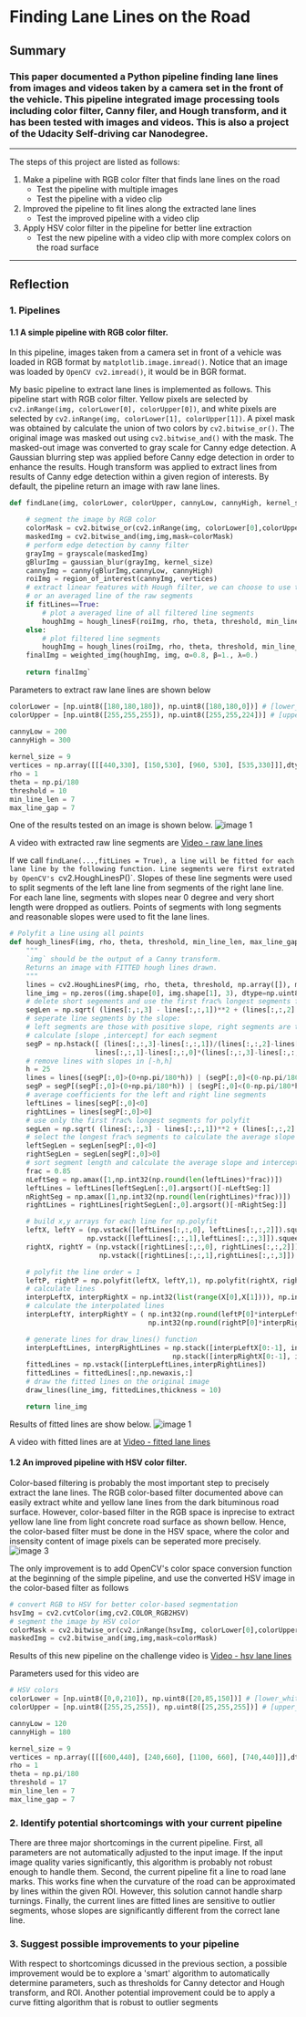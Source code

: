 # **Finding Lane Lines on the Road** 

## Summary

### This paper documented a Python pipeline finding lane lines from images and videos taken by a camera set in the front of the vehicle. This pipeline integrated image processing tools including color filter, Canny filer, and Hough transform, and it has been tested with images and videos. This is also a project of the Udacity Self-driving car Nanodegree.
***

The steps of this project are listed as follows:

1. Make a pipeline with RGB color filter that finds lane lines on the road
	* Test the pipeline with multiple images
	* Test the pipeline with a video clip
2. Improved the pipeline to fit lines along the extracted lane lines
	* Test the improved pipeline with a video clip
3. Apply HSV color filter in the pipeline for better line extraction
	* Test the new pipeline with a video clip with more complex colors on the road surface

---

## Reflection
### 1. Pipelines
#### 1.1 A simple pipeline with RGB color filter.
In this pipeline, images taken from a camera set in front of a vehicle was loaded in RGB format by `matplotlib.image.imread()`. Notice that an image was loaded by `OpenCV cv2.imread()`, it would be in BGR format.

My basic pipeline to extract lane lines is implemented as follows. This pipeline start with RGB color filter. Yellow pixels are selected by `cv2.inRange(img, colorLower[0], colorUpper[0])`, and white pixels are selected by `cv2.inRange(img, colorLower[1], colorUpper[1])`. A pixel mask was obtained by calculate the union of two colors by `cv2.bitwise_or()`. The original image was masked out using `cv2.bitwise_and()` with the mask. The masked-out image was converted to gray scale for Canny edge detection. A Gaussian blurring step was applied before Canny edge detection in order to enhance the results. Hough transform was applied to extract lines from results of Canny edge detection within a given region of interests. By default, the pipeline return an image with raw lane lines.
```python
def findLane(img, colorLower, colorUpper, cannyLow, cannyHigh, kernel_size, vertices, rho, theta, threshold, min_line_len, max_line_gap, fitLines = False):

    # segment the image by RGB color
    colorMask = cv2.bitwise_or(cv2.inRange(img, colorLower[0],colorUpper[0]), cv2.inRange(img, colorLower[1],colorUpper[1]))
    maskedImg = cv2.bitwise_and(img,img,mask=colorMask)
    # perform edge detection by canny filter
    grayImg = grayscale(maskedImg)
    gBlurImg = gaussian_blur(grayImg, kernel_size)
    cannyImg = canny(gBlurImg,cannyLow, cannyHigh)
    roiImg = region_of_interest(cannyImg, vertices)
    # extract linear features with Hough filter, we can choose to use the raw line segments 
    # or an averaged line of the raw segments
    if fitLines==True:
        # plot a averaged line of all filtered line segments
        houghImg = hough_linesF(roiImg, rho, theta, threshold, min_line_len, max_line_gap,[vertices[0,1,0],vertices[0,0,0],vertices[0,3,0],vertices[0,2,0]])
    else:
        # plot filtered line segments
        houghImg = hough_lines(roiImg, rho, theta, threshold, min_line_len, max_line_gap)
    finalImg = weighted_img(houghImg, img, α=0.8, β=1., λ=0.)
    
    return finalImg`
```

Parameters to extract raw lane lines are shown below
```python
colorLower = [np.uint8([180,180,180]), np.uint8([180,180,0])] # [lower_white,lower_yellow]
colorUpper = [np.uint8([255,255,255]), np.uint8([255,255,224])] # [upper_white,upper_yellow]

cannyLow = 200
cannyHigh = 300
    
kernel_size = 9
vertices = np.array([[[440,330], [150,530], [960, 530], [535,330]]],dtype = np.int32)
rho = 1
theta = np.pi/180
threshold = 10
min_line_len = 7
max_line_gap = 7
```
One of the results tested on an image is shown below.
![image 1](./test_images_output/solidWhiteRight.jpg "Test 1")

A video with extracted raw line segments are 
[Video - raw lane lines](https://youtu.be/TtkZxrApfTE?list=PLta4R4pjDkKjQNEMhN-nyWQwLel10RCol "video 1")

If we call `findLane(...,fitLines = True), a line will be fitted for each lane line by the following function. Line segments were first extrated by OpenCV's `cv2.HoughLinesP()`. Slopes of these line segments were used to split segments of the left lane line from segments of the right lane line. For each lane line, segments with slopes near 0 degree and very short length were dropped as outliers. Points of segments with long segments and reasonable slopes were used to fit the lane lines.
```python
# Polyfit a line using all points
def hough_linesF(img, rho, theta, threshold, min_line_len, max_line_gap,X):
    """
    `img` should be the output of a Canny transform.
    Returns an image with FITTED hough lines drawn.
    """
    lines = cv2.HoughLinesP(img, rho, theta, threshold, np.array([]), minLineLength=min_line_len, maxLineGap=max_line_gap)
    line_img = np.zeros((img.shape[0], img.shape[1], 3), dtype=np.uint8)
    # delete short segements and use the first frac% longest segments for polyfit
    segLen = np.sqrt( (lines[:,:,3] - lines[:,:,1])**2 + (lines[:,:,2] - lines[:,:,0])**2 )
    # seperate line segments by the slope:
    # left segments are those with positive slope, right segments are those with negative slpe
    # calculate [slope ,intercept] for each segment
    segP = np.hstack([ (lines[:,:,3]-lines[:,:,1])/(lines[:,:,2]-lines[:,:,0]), # slope
                     lines[:,:,1]-lines[:,:,0]*(lines[:,:,3]-lines[:,:,1])/(lines[:,:,2]-lines[:,:,0]) ])  # intercept
    # remove lines with slopes in [-h,h]
    h = 25
    lines = lines[(segP[:,0]>(0+np.pi/180*h)) | (segP[:,0]<(0-np.pi/180*h))]
    segP = segP[(segP[:,0]>(0+np.pi/180*h)) | (segP[:,0]<(0-np.pi/180*h))]
    # average coefficients for the left and right line segments
    leftLines = lines[segP[:,0]<0]
    rightLines = lines[segP[:,0]>0]
    # use only the first frac% longest segments for polyfit
    segLen = np.sqrt( (lines[:,:,3] - lines[:,:,1])**2 + (lines[:,:,2] - lines[:,:,0])**2 )
    # select the longest frac% segments to calculate the average slope and
    leftSegLen = segLen[segP[:,0]<0]
    rightSegLen = segLen[segP[:,0]>0]
    # sort segment length and calculate the average slope and intercept using the top frac% longest segments
    frac = 0.85
    nLeftSeg = np.amax([1,np.int32(np.round(len(leftLines)*frac))])
    leftLines = leftLines[leftSegLen[:,0].argsort()[-nLeftSeg:]]
    nRightSeg = np.amax([1,np.int32(np.round(len(rightLines)*frac))])
    rightLines = rightLines[rightSegLen[:,0].argsort()[-nRightSeg:]]

    # build x,y arrays for each line for np.polyfit
    leftX, leftY = (np.vstack([leftLines[:,:,0], leftLines[:,:,2]]).squeeze(), 
                   np.vstack([leftLines[:,:,1],leftLines[:,:,3]]).squeeze())
    rightX, rightY = (np.vstack([rightLines[:,:,0], rightLines[:,:,2]]).squeeze(), 
                      np.vstack([rightLines[:,:,1],rightLines[:,:,3]]).squeeze())

    # polyfit the line order = 1
    leftP, rightP = np.polyfit(leftX, leftY,1), np.polyfit(rightX, rightY,1)
    # calculate lines 
    interpLeftX, interpRightX = np.int32(list(range(X[0],X[1]))), np.int32(list(range(X[2],X[3])))
    # calculate the interpolated lines
    interpLeftY, interpRightY = ( np.int32(np.round(leftP[0]*interpLeftX+leftP[1])),
                                  np.int32(np.round(rightP[0]*interpRightX+rightP[1])) )

    # generate lines for draw_lines() function
    interpLeftLines, interpRightLines = np.stack([interpLeftX[0:-1], interpLeftY[0:-1], interpLeftX[1:], interpLeftY[1:]], axis=1), \
                                        np.stack([interpRightX[0:-1], interpRightY[0:-1], interpRightX[1:], interpRightY[1:]], axis=1)
    fittedLines = np.vstack([interpLeftLines,interpRightLines])
    fittedLines = fittedLines[:,np.newaxis,:]
    # draw the fitted lines on the original image
    draw_lines(line_img, fittedLines,thickness = 10)

    return line_img
```
Results of fitted lines are show below.
![image 1](./test_images_output/fittedLinessolidWhiteRight.jpg "Test 1")

A video with fitted lines are at 
[Video - fitted lane lines](https://youtu.be/HkmnJuTBNxM?list=PLta4R4pjDkKjQNEMhN-nyWQwLel10RCol "video 2")

#### 1.2 An improved pipeline with HSV color filter.
Color-based filtering is probably the most important step to precisely extract the lane lines. The RGB color-based filter documented above can easily extract white and yellow lane lines from the dark bituminous road surface. However, color-based filter in the RGB space is inprecise to extract yellow lane line from light concrete road surface as shown bellow. Hence, the color-based filter must be done in the HSV space, where the color and insensity content of image pixels can be seperated more precisely.
![image 3](./test_videos/challenge-thumbnail.png "Test 3")

The only improvement is to add OpenCV's color space conversion function at the beginning of the simple pipeline, and use the converted HSV image in the color-based filter as follows
```python
# convert RGB to HSV for better color-based segmentation
hsvImg = cv2.cvtColor(img,cv2.COLOR_RGB2HSV)
# segment the image by HSV color
colorMask = cv2.bitwise_or(cv2.inRange(hsvImg, colorLower[0],colorUpper[0]), cv2.inRange(hsvImg, colorLower[1],colorUpper[1]))
maskedImg = cv2.bitwise_and(img,img,mask=colorMask)
```
Results of this new pipeline on the challenge video is
[Video - hsv lane lines](https://youtu.be/DDO1apuojZc?list=PLta4R4pjDkKjQNEMhN-nyWQwLel10RCol "video 3")

Parameters used for this video are
```python
# HSV colors
colorLower = [np.uint8([0,0,210]), np.uint8([20,85,150])] # [lower_white,lower_yellow]
colorUpper = [np.uint8([255,25,255]), np.uint8([25,255,255])] # [upper_white,upper_yellow]

cannyLow = 120
cannyHigh = 180

kernel_size = 9
vertices = np.array([[[600,440], [240,660], [1100, 660], [740,440]]],dtype = np.int32)
rho = 1
theta = np.pi/180
threshold = 17
min_line_len = 7
max_line_gap = 7
```
### 2. Identify potential shortcomings with your current pipeline

There are three major shortcomings in the current pipeline. First, all parameters are not automatically adjusted to the input image. If the input image quality varies significantly, this algorithm is probably not robust enough to handle them. Second, the current pipeline fit a line to road lane marks. This works fine when the curvature of the road can be approximated by lines within the given ROI. However, this solution cannot handle sharp turnings. Finally, the current lines are fitted lines are sensitive to outlier segments, whose slopes are significantly different from the correct lane line.

### 3. Suggest possible improvements to your pipeline

With respect to shortcomings dicussed in the previous section, a possible improvement would be to explore a 'smart' algorithm to automatically determine parameters, such as thresholds for Canny detector and Hough transform, and ROI. Another potential improvement could be to apply a curve fitting algorithm that is robust to outlier segments
